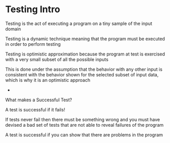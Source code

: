 # Testing Intro

Testing is the act of executing a program on a tiny sample of the input domain

Testing is a dynamic technique meaning that the program must be executed in order to perform testing

Testing is optimistic approximation because the program at test is exercised with a very small subset of all the possible inputs

This is done under the assumption that the behavior with any other input is consistent with the behavior shown for the selected subset of input data, which is why it is an optimistic approach

-

What makes a Successful Test?

A test is successful if it fails!

If tests never fail then there must be something wrong and you must have devised a bad set of tests that are not able to reveal failures of the program

A test is successful if you can show that there are problems in the program
